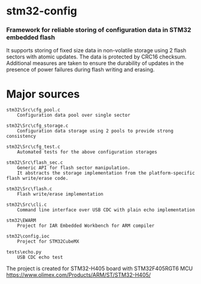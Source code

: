 stm32-config
============

### Framework for reliable storing of configuration data in STM32 embedded flash

It supports storing of fixed size data in non-volatile storage using 2 flash sectors with atomic updates.
The data is protected by CRC16 checksum. Additional measures are taken to ensure the durability of updates in
the presence of power failures during flash writing and erasing.

# Major sources

    stm32\Src\cfg_pool.c
        Configuration data pool over single sector

    stm32\Src\cfg_storage.c
        Configuration data storage using 2 pools to provide strong consistency

    stm32\Src\cfg_test.c
        Automated tests for the above configuration storages

    stm32\Src\flash_sec.c
        Generic API for flash sector manipulation.
        It abstracts the storage implementation from the platform-specific
	flash write/erase code.

    stm32\Src\flash.c
        Flash write/erase implementation

    stm32\Src\cli.c
        Command line interface over USB CDC with plain echo implementation

    stm32\EWARM
        Project for IAR Embedded Workbench for ARM compiler

    stm32\config.ioc
        Project for STM32CubeMX

    tests\echo.py
        USB CDC echo test

The project is created for STM32-H405 board with STM32F405RGT6 MCU
https://www.olimex.com/Products/ARM/ST/STM32-H405/
